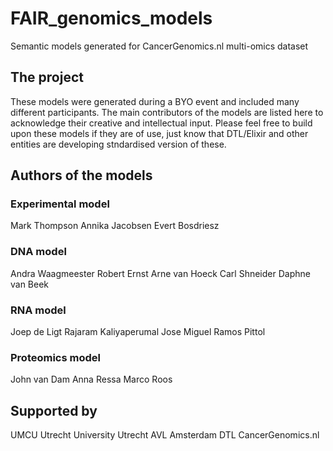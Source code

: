 # FAIR_genomics_models
Semantic models generated for CancerGenomics.nl multi-omics dataset

## The project
These models were generated during a BYO event and included many different participants.
The main contributors of the models are listed here to acknowledge their creative and intellectual input.
Please feel free to build upon these models if they are of use, just know that DTL/Elixir and other entities are developing stndardised version of these.

## Authors of the models
### Experimental model
Mark Thompson
Annika Jacobsen
Evert Bosdriesz
### DNA model
Andra Waagmeester
Robert Ernst
Arne van Hoeck
Carl Shneider
Daphne van Beek
### RNA model
Joep de Ligt
Rajaram Kaliyaperumal
Jose Miguel Ramos Pittol
### Proteomics model
John van Dam
Anna Ressa
Marco Roos

## Supported by
UMCU Utrecht
University Utrecht
AVL Amsterdam
DTL 
CancerGenomics.nl




